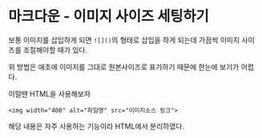 # 마크다운 - 이미지 사이즈 세팅하기

보통 이미지를 삽입하게 되면 
`![]()`의 형태로 삽입을 하게 되는데 가끔씩 이미지 사이즈를 조절해야할 때가 있다.

위 방법은 애초에 이미지를 그대로 원본사이즈로 표기하기 때문에 한눈에 보기가 어렵다.

이럴땐 HTML을 사용해보자

```
<img width="400" alt="파일명" src="이미지소스 링크">  
```

해당 내용은 자주 사용하는 기능이라 HTML에서 분리하였다.
